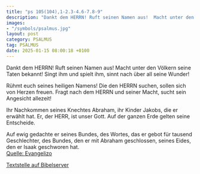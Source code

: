 ```yaml
---
title: "ps 105(104),1-2.3-4.6-7.8-9"
description: "Dankt dem HERRN! Ruft seinen Namen aus!  Macht unter den Völkern seine Taten bekannt! Singt ihm und spielt ihm,  sinnt nach über all seine Wunder!  Rühmt euch seines heiligen Namens!  Die den HERRN suchen, sollen sich von Herzen freuen. Fragt nach dem HERRN und seiner Macht,  ...."
images:
- "/symbols/psalmus.jpg"
layout: post
category: PSALMUS
tag: PSALMUS
date: 2025-01-15 08:00:18 +0100
---
```

Dankt dem HERRN! Ruft seinen Namen aus! 
Macht unter den Völkern seine Taten bekannt!
Singt ihm und spielt ihm, 
sinnt nach über all seine Wunder!

Rühmt euch seines heiligen Namens! 
Die den HERRN suchen, sollen sich von Herzen freuen.
Fragt nach dem HERRN und seiner Macht, 
sucht sein Angesicht allezeit!

Ihr Nachkommen seines Knechtes Abraham, 
ihr Kinder Jakobs, die er erwählt hat.<!--more-->
Er, der HERR, ist unser Gott. 
Auf der ganzen Erde gelten seine Entscheide.

Auf ewig gedachte er seines Bundes, 
des Wortes, das er gebot für tausend Geschlechter,
des Bundes, den er mit Abraham geschlossen, 
seines Eides, den er Isaak geschworen hat.<br>
[Quelle: Evangelizo](https://evangeliumtagfuertag.org/DE/gospel)

[Textstelle auf Bibelserver](https://www.bibleserver.com/EU/ps105(104),1-2.3-4.6-7.8-9)
